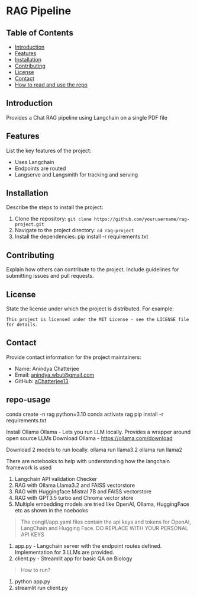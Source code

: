 # RAG Pipeline

## Table of Contents
- [Introduction](#introduction)
- [Features](#features)
- [Installation](#installation)
- [Contributing](#contributing)
- [License](#license)
- [Contact](#contact)
- [How to read and use the repo](#repo-usage)

## Introduction
Provides a Chat RAG pipeline using Langchain on a single PDF file

## Features
List the key features of the project:
- Uses Langchain
- Endpoints are routed
- Langserve and Langsmith for tracking and serving

## Installation
Describe the steps to install the project:
1. Clone the repository: `git clone https://github.com/yourusername/rag-project.git`
2. Navigate to the project directory: `cd rag-project`
3. Install the dependencies: pip install -r requirements.txt

## Contributing
Explain how others can contribute to the project. Include guidelines for submitting issues and pull requests.

## License
State the license under which the project is distributed. For example:
```
This project is licensed under the MIT License - see the LICENSE file for details.
```

## Contact
Provide contact information for the project maintainers:
- Name: Anindya Chatterjee
- Email: anindya.wbut@gmail.com
- GitHub: [aChatterjee13](https://github.com/aChatterjee13)

## repo-usage

conda create -n rag python=3.10
conda activate rag
pip install -r requirements.txt

Install Ollama
Ollama - Lets you run LLM locally. Provides a wrapper around open source LLMs
Download Ollama - https://ollama.com/download

Download 2 models to run locally.
ollama run llama3.2
ollama run llama2

There are notebooks to help with understanding how the langchain framework is used
1. Langchain API validation Checker
2. RAG with Ollama Llama3.2 and FAISS vectorstore
3. RAG with Huggingface Mistral 7B and FAISS vectorstore
4. RAG with GPT3.5 turbo and Chroma vector store
5. Multiple embedding models are tried like OpenAI, Ollama, HuggingFace etc as shown in the noebooks

> The congif/app.yaml files contain the api keys and tokens for OpenAI, LangChain and Hugging Face. DO REPLACE WITH YOUR PERSONAL API KEYS

1. app.py - Langchain server with the endpoint routes defined. Implementation for 3 LLMs are provided.
2. client.py - Streamlit app for basic QA on Biology

> How to run?
1. python app.py 
2. streamlit run client.py